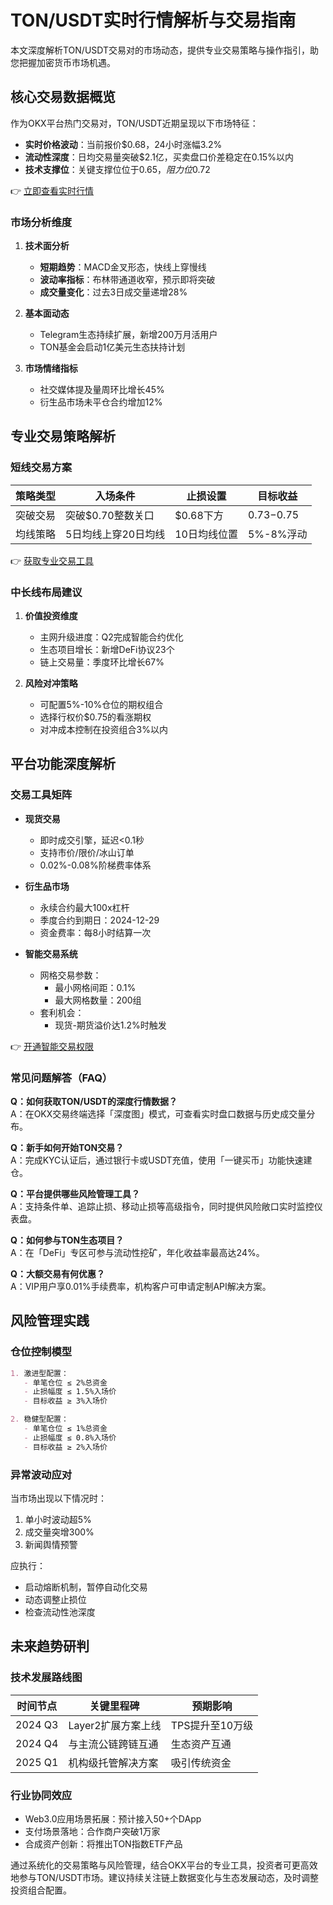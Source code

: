 # TON/USDT实时行情解析与交易指南

本文深度解析TON/USDT交易对的市场动态，提供专业交易策略与操作指引，助您把握加密货币市场机遇。

## 核心交易数据概览
作为OKX平台热门交易对，TON/USDT近期呈现以下市场特征：
- **实时价格波动**：当前报价$0.68，24小时涨幅3.2%
- **流动性深度**：日均交易量突破$2.1亿，买卖盘口价差稳定在0.15%以内
- **技术支撑位**：关键支撑位位于$0.65，阻力位$0.72

👉 [立即查看实时行情](https://bit.ly/okx_welcome)

### 市场分析维度
1. **技术面分析**
   - **短期趋势**：MACD金叉形态，快线上穿慢线
   - **波动率指标**：布林带通道收窄，预示即将突破
   - **成交量变化**：过去3日成交量递增28%

2. **基本面动态**
   - Telegram生态持续扩展，新增200万月活用户
   - TON基金会启动1亿美元生态扶持计划

3. **市场情绪指标**
   - 社交媒体提及量周环比增长45%
   - 衍生品市场未平仓合约增加12%

## 专业交易策略解析
### 短线交易方案
| 策略类型 | 入场条件 | 止损设置 | 目标收益 |
|---------|---------|---------|---------|
| 突破交易 | 突破$0.70整数关口 | $0.68下方 | $0.73-$0.75 |
| 均线策略 | 5日均线上穿20日均线 | 10日均线位置 | 5%-8%浮动 |

👉 [获取专业交易工具](https://bit.ly/okx_welcome)

### 中长线布局建议
1. **价值投资维度**
   - 主网升级进度：Q2完成智能合约优化
   - 生态项目增长：新增DeFi协议23个
   - 链上交易量：季度环比增长67%

2. **风险对冲策略**
   - 可配置5%-10%仓位的期权组合
   - 选择行权价$0.75的看涨期权
   - 对冲成本控制在投资组合3%以内

## 平台功能深度解析
### 交易工具矩阵
- **现货交易**
  - 即时成交引擎，延迟<0.1秒
  - 支持市价/限价/冰山订单
  - 0.02%-0.08%阶梯费率体系

- **衍生品市场**
  - 永续合约最大100x杠杆
  - 季度合约到期日：2024-12-29
  - 资金费率：每8小时结算一次

- **智能交易系统**
  - 网格交易参数：
    - 最小网格间距：0.1%
    - 最大网格数量：200组
  - 套利机会：
    - 现货-期货溢价达1.2%时触发

👉 [开通智能交易权限](https://bit.ly/okx_welcome)

### 常见问题解答（FAQ）
**Q：如何获取TON/USDT的深度行情数据？**  
A：在OKX交易终端选择「深度图」模式，可查看实时盘口数据与历史成交量分布。

**Q：新手如何开始TON交易？**  
A：完成KYC认证后，通过银行卡或USDT充值，使用「一键买币」功能快速建仓。

**Q：平台提供哪些风险管理工具？**  
A：支持条件单、追踪止损、移动止损等高级指令，同时提供风险敞口实时监控仪表盘。

**Q：如何参与TON生态项目？**  
A：在「DeFi」专区可参与流动性挖矿，年化收益率最高达24%。

**Q：大额交易有何优惠？**  
A：VIP用户享0.01%手续费率，机构客户可申请定制API解决方案。

## 风险管理实践
### 仓位控制模型
```markdown
1. 激进型配置：
   - 单笔仓位 ≤ 2%总资金
   - 止损幅度 ≤ 1.5%入场价
   - 目标收益 ≥ 3%入场价

2. 稳健型配置：
   - 单笔仓位 ≤ 1%总资金
   - 止损幅度 ≤ 0.8%入场价
   - 目标收益 ≥ 2%入场价
```

### 异常波动应对
当市场出现以下情况时：
1. 单小时波动超5%
2. 成交量突增300%
3. 新闻舆情预警

应执行：
- 启动熔断机制，暂停自动化交易
- 动态调整止损位
- 检查流动性池深度

## 未来趋势研判
### 技术发展路线图
| 时间节点 | 关键里程碑 | 预期影响 |
|---------|------------|---------|
| 2024 Q3 | Layer2扩展方案上线 | TPS提升至10万级 |
| 2024 Q4 | 与主流公链跨链互通 | 生态资产互通 |
| 2025 Q1 | 机构级托管解决方案 | 吸引传统资金 |

### 行业协同效应
- Web3.0应用场景拓展：预计接入50+个DApp
- 支付场景落地：合作商户突破1万家
- 合成资产创新：将推出TON指数ETF产品

通过系统化的交易策略与风险管理，结合OKX平台的专业工具，投资者可更高效地参与TON/USDT市场。建议持续关注链上数据变化与生态发展动态，及时调整投资组合配置。